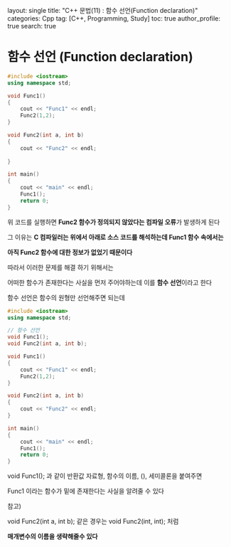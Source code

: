 layout: single
title: "C++ 문법(11) : 함수 선언(Function declaration)"
categories: Cpp
tag: [C++, Programming, Study]
toc: true
author_profile: true
search: true



# 함수 선언 (Function declaration)

```c++
#include <iostream>
using namespace std;

void Func1()
{
	cout << "Func1" << endl;
	Func2(1,2); 
}

void Func2(int a, int b)
{
	cout << "Func2" << endl;
	
}

int main()
{
	cout << "main" << endl;
	Func1();
	return 0;
}
```

위 코드를 실행하면  **Func2 함수가 정의되지 않았다는 컴파일 오류**가 발생하게 된다

그 이유는 **C 컴파일러는 위에서 아래로 소스 코드를 해석하는데 Func1 함수 속에서는**

**아직 Func2 함수에 대한 정보가 없었기 때문이다**



따라서 이러한 문제를 해결 하기 위해서는

어떠한 함수가 존재한다는 사실을 먼저 주어야하는데 이를 **함수 선언**이라고 한다

함수 선언은 함수의 원형만 선언해주면 되는데

```c++
#include <iostream>
using namespace std;

// 함수 선언
void Func1();
void Func2(int a, int b);

void Func1()
{
	cout << "Func1" << endl;
	Func2(1,2); 
}

void Func2(int a, int b)
{
	cout << "Func2" << endl;
}

int main()
{
	cout << "main" << endl;
	Func1();
	return 0;
}
```

void Func1(); 과 같이 반환값 자료형, 함수의 이름, (), 세미콜론을 붙여주면 

Func1 이라는 함수가 밑에 존재한다는 사실을 알려줄 수 있다



참고)

void Func2(int a, int b); 같은 경우는 void Func2(int, int); 처럼

**매개변수의 이름을 생략해줄수 있다**
